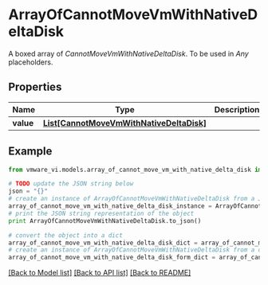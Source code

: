 # ArrayOfCannotMoveVmWithNativeDeltaDisk

A boxed array of *CannotMoveVmWithNativeDeltaDisk*. To be used in *Any* placeholders. 

## Properties
Name | Type | Description | Notes
------------ | ------------- | ------------- | -------------
**value** | [**List[CannotMoveVmWithNativeDeltaDisk]**](CannotMoveVmWithNativeDeltaDisk.md) |  | 

## Example

```python
from vmware_vi.models.array_of_cannot_move_vm_with_native_delta_disk import ArrayOfCannotMoveVmWithNativeDeltaDisk

# TODO update the JSON string below
json = "{}"
# create an instance of ArrayOfCannotMoveVmWithNativeDeltaDisk from a JSON string
array_of_cannot_move_vm_with_native_delta_disk_instance = ArrayOfCannotMoveVmWithNativeDeltaDisk.from_json(json)
# print the JSON string representation of the object
print ArrayOfCannotMoveVmWithNativeDeltaDisk.to_json()

# convert the object into a dict
array_of_cannot_move_vm_with_native_delta_disk_dict = array_of_cannot_move_vm_with_native_delta_disk_instance.to_dict()
# create an instance of ArrayOfCannotMoveVmWithNativeDeltaDisk from a dict
array_of_cannot_move_vm_with_native_delta_disk_form_dict = array_of_cannot_move_vm_with_native_delta_disk.from_dict(array_of_cannot_move_vm_with_native_delta_disk_dict)
```
[[Back to Model list]](../README.md#documentation-for-models) [[Back to API list]](../README.md#documentation-for-api-endpoints) [[Back to README]](../README.md)


